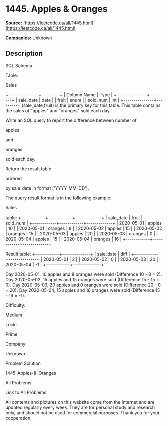 # 1445. Apples & Oranges

**Source:** [https://leetcode.ca/all/1445.html](https://leetcode.ca/all/1445.html)

**Companies:** Unknown

## Description

SQL Schema

Table:

Sales

+---------------+---------+
| Column Name   | Type    |
+---------------+---------+
| sale_date     | date    |
| fruit         | enum    |
| sold_num      | int     |
+---------------+---------+
(sale_date,fruit) is the primary key for this table.
This table contains the sales of "apples" and "oranges" sold each day.

Write an SQL query to report the difference between number of

apples

and

oranges

sold each day.

Return the result table

ordered

by sale_date in format
                ('YYYY-MM-DD').

The query result format is in the following example:

Sales

table:
+------------+------------+-------------+
| sale_date  | fruit      | sold_num    |
+------------+------------+-------------+
| 2020-05-01 | apples     | 10          |
| 2020-05-01 | oranges    | 8           |
| 2020-05-02 | apples     | 15          |
| 2020-05-02 | oranges    | 15          |
| 2020-05-03 | apples     | 20          |
| 2020-05-03 | oranges    | 0           |
| 2020-05-04 | apples     | 15          |
| 2020-05-04 | oranges    | 16          |
+------------+------------+-------------+

Result table:
+------------+--------------+
| sale_date  | diff         |
+------------+--------------+
| 2020-05-01 | 2            |
| 2020-05-02 | 0            |
| 2020-05-03 | 20           |
| 2020-05-04 | -1           |
+------------+--------------+

Day 2020-05-01, 10 apples and 8 oranges were sold (Difference  10 - 8 = 2).
Day 2020-05-02, 15 apples and 15 oranges were sold (Difference 15 - 15 = 0).
Day 2020-05-03, 20 apples and 0 oranges were sold (Difference 20 - 0 = 20).
Day 2020-05-04, 15 apples and 16 oranges were sold (Difference 15 - 16 = -1).

Difficulty:

Medium

Lock:

Prime

Company:

Unknown

Problem Solution

1445-Apples-&-Oranges

All Problems:

Link to All Problems

All contents and pictures on this website come from the Internet and are updated regularly every week. They are for personal study and research only, and should not be used for commercial purposes. Thank you for your cooperation.


